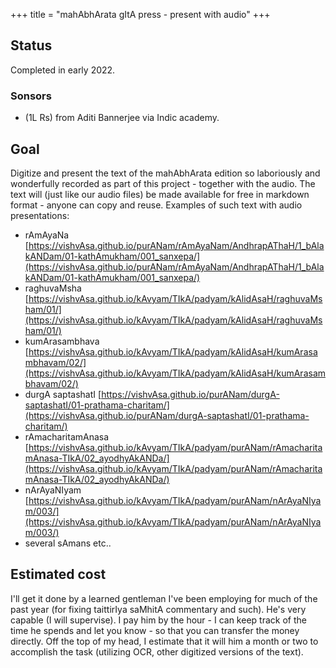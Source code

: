 +++
title = "mahAbhArata gItA press - present with audio"
+++

## Status
Completed in early 2022.

### Sonsors
- (1L Rs) from Aditi Bannerjee via Indic academy.

## Goal
Digitize and present the text of the mahAbhArata edition so laboriously and wonderfully recorded as part of this project - together with the audio. The text will (just like our audio files) be made available for free in markdown format - anyone can copy and reuse. Examples of such text with audio presentations:



- rAmAyaNa [https://vishvAsa.github.io/purANam/rAmAyaNam/AndhrapAThaH/1_bAlakANDam/01-kathAmukham/001_sanxepa/](https://vishvAsa.github.io/purANam/rAmAyaNam/AndhrapAThaH/1_bAlakANDam/01-kathAmukham/001_sanxepa/)
- raghuvaMsha [https://vishvAsa.github.io/kAvyam/TIkA/padyam/kAlidAsaH/raghuvaMsham/01/](https://vishvAsa.github.io/kAvyam/TIkA/padyam/kAlidAsaH/raghuvaMsham/01/)
- kumArasambhava [https://vishvAsa.github.io/kAvyam/TIkA/padyam/kAlidAsaH/kumArasambhavam/02/](https://vishvAsa.github.io/kAvyam/TIkA/padyam/kAlidAsaH/kumArasambhavam/02/)
- durgA saptashatI [https://vishvAsa.github.io/purANam/durgA-saptashatI/01-prathama-charitam/](https://vishvAsa.github.io/purANam/durgA-saptashatI/01-prathama-charitam/)
- rAmacharitamAnasa [https://vishvAsa.github.io/kAvyam/TIkA/padyam/purANam/rAmacharitamAnasa-TIkA/02_ayodhyAkANDa/](https://vishvAsa.github.io/kAvyam/TIkA/padyam/purANam/rAmacharitamAnasa-TIkA/02_ayodhyAkANDa/)
- nArAyaNIyam [https://vishvAsa.github.io/kAvyam/TIkA/padyam/purANam/nArAyaNIyam/003/](https://vishvAsa.github.io/kAvyam/TIkA/padyam/purANam/nArAyaNIyam/003/)
- several sAmans etc..



## Estimated cost
I'll get it done by a learned gentleman I've been employing for much of the past year (for fixing taittirIya saMhitA commentary and such). He's very capable (I will supervise). I pay him by the hour \- I can keep track of the time he spends and let you know - so that you can transfer the money directly. Off the top of my head, I estimate that it will him a month or two to accomplish the task (utilizing OCR, other digitized versions of the text).